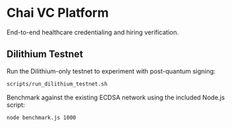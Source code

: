 # Chai VC Platform

End-to-end healthcare credentialing and hiring verification.

## Dilithium Testnet

Run the Dilithium-only testnet to experiment with post-quantum signing:

```bash
scripts/run_dilithium_testnet.sh
```

Benchmark against the existing ECDSA network using the included Node.js script:

```bash
node benchmark.js 1000
```
